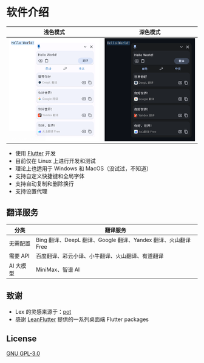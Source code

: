 # 软件介绍

|             浅色模式             |            深色模式             |
| :------------------------------: | :-----------------------------: |
| ![浅色模式](./img/app-light.png) | ![深色模式](./img/app-dark.png) |

- 使用 [Flutter](https://flutter.dev) 开发
- 目前仅在 Linux 上进行开发和测试
- 理论上也适用于 Windows 和 MacOS（没试过，不知道）
- 支持自定义快捷键和全局字体
- 支持自动复制和删除换行
- 支持设置代理

## 翻译服务

| 分类      | 翻译服务                                                       |
| --------- | -------------------------------------------------------------- |
| 无需配置  | Bing 翻译、DeepL 翻译、Google 翻译、Yandex 翻译、火山翻译 Free |
| 需要 API  | 百度翻译、彩云小译、小牛翻译、火山翻译、有道翻译               |
| AI 大模型 | MiniMax、智谱 AI                                               |

## 致谢

- Lex 的灵感来源于：[pot](https://github.com/pot-app/pot-desktop)
- 感谢 [LeanFlutter](https://github.com/leanflutter) 提供的一系列桌面端 Flutter packages

## License

[GNU GPL-3.0](https://github.com/gvenusleo/lex-app/blob/main/LICENSE)
